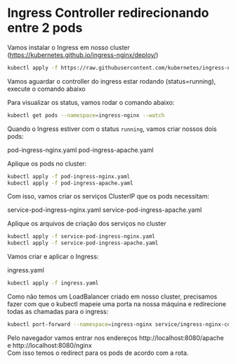 # Ingress Controller redirecionando entre 2 pods

Vamos instalar o Ingress em nosso cluster (https://kubernetes.github.io/ingress-nginx/deploy/)

````sh
kubectl apply -f https://raw.githubusercontent.com/kubernetes/ingress-nginx/controller-v1.5.1/deploy/static/provider/cloud/deploy.yaml
````

Vamos aguardar o controller do ingress estar rodando (status=running), execute o comando abaixo

Para visualizar os status, vamos rodar o comando abaixo:

````sh
kubectl get pods --namespace=ingress-nginx --watch
````

Quando o Ingress estiver com o status `running`, vamos criar nossos dois pods:

pod-ingress-nginx.yaml
pod-ingress-apache.yaml

Aplique os pods no cluster:

````sh
kubectl apply -f pod-ingress-nginx.yaml
kubectl apply -f pod-ingress-apache.yaml
````

Com isso, vamos criar os serviços ClusterIP que os pods necessitam:

service-pod-ingress-nginx.yaml
service-pod-ingress-apache.yaml

Aplique os arquivos de criação dos serviços no cluster

````sh
kubectl apply -f service-pod-ingress-nginx.yaml
kubectl apply -f service-pod-ingress-apache.yaml
````

Vamos criar e aplicar o Ingress:

ingress.yaml

````sh
kubectl apply -f ingress.yaml
````

Como não temos um LoadBalancer criado em nosso cluster, precisamos fazer com que o kubectl mapeie uma porta na nossa máquina e redirecione todas as chamadas para o ingress:

````sh
kubectl port-forward --namespace=ingress-nginx service/ingress-nginx-controller 8080:80
````

Pelo navegador vamos entrar nos endereços http://localhost:8080/apache e http://localhost:8080/nginx<br>
Com isso temos o redirect para os pods de acordo com a rota.